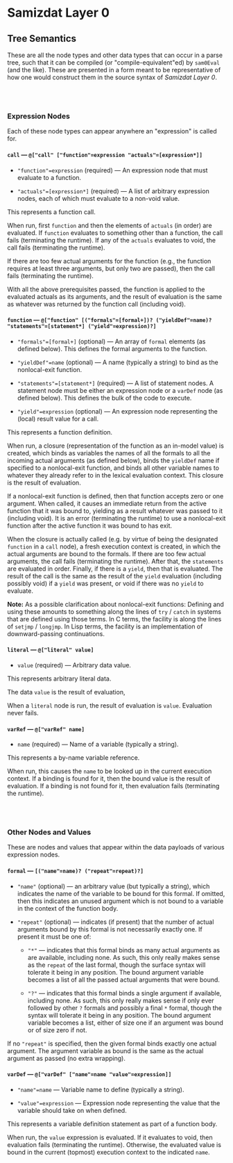 Samizdat Layer 0
================

Tree Semantics
--------------

These are all the node types and other data types that can occur in a
parse tree, such that it can be compiled (or "compile-equivalent"ed) by
`sam0Eval` (and the like). These are presented in a form meant to be
representative of how one would construct them in the source syntax of
*Samizdat Layer 0*.

<br><br>
### Expression Nodes

Each of these node types can appear anywhere an "expression"
is called for.

#### `call` &mdash; `@["call" ["function"=expression "actuals"=[expression*]]`

* `"function"=expression` (required) &mdash; An expression node that must
  evaluate to a function.

* `"actuals"=[expression*]` (required) &mdash; A list of arbitrary expression
  nodes, each of which must evaluate to a non-void value.

This represents a function call.

When run, first `function` and then the elements of `actuals` (in
order) are evaluated. If `function` evaluates to something other than
a function, the call fails (terminating the runtime). If any of the
`actuals` evaluates to void, the call fails (terminating the runtime).

If there are too few actual arguments for the function (e.g., the
function requires at least three arguments, but only two are passed),
then the call fails (terminating the runtime).

With all the above prerequisites passed, the function is applied to
the evaluated actuals as its arguments, and the result of evaluation
is the same as whatever was returned by the function call (including
void).

#### `function` &mdash; `@["function" [("formals"=[formal+])? ("yieldDef"=name)?` `"statements"=[statement*] ("yield"=expression)?]`

* `"formals"=[formal+]` (optional) &mdash; An array of `formal`
  elements (as defined below). This defines the formal arguments to
  the function.

* `"yieldDef"=name` (optional) &mdash; A name (typically a string) to
  bind as the nonlocal-exit function.

* `"statements"=[statement*]` (required) &mdash; A list of statement
  nodes. A statement node must be either an expression node or a
  `varDef` node (as defined below). This defines the bulk of the
  code to execute.

* `"yield"=expression` (optional) &mdash; An expression node representing
  the (local) result value for a call.

This represents a function definition.

When run, a closure (representation of the function as an in-model
value) is created, which binds as variables the names of all
the formals to all the incoming actual arguments (as defined below),
binds the `yieldDef` name if specified to a nonlocal-exit function,
and binds all other variable names to whatever they already refer to in
the lexical evaluation context. This closure is the result of evaluation.

If a nonlocal-exit function is defined, then that function accepts zero
or one argument. When called, it causes an immediate return from the active
function that it was bound to, yielding as a result whatever was passed to
it (including void). It is an error (terminating the runtime) to use a
nonlocal-exit function after the active function it was bound to has exit.

When the closure is actually called (e.g. by virtue of being the
designated `function` in a `call` node), a fresh execution context is
created, in which the actual arguments are bound to the formals. If
there are too few actual arguments, the call fails (terminating the
runtime). After that, the `statements` are evaluated in
order. Finally, if there is a `yield`, then that is evaluated. The
result of the call is the same as the result of the `yield` evaluation
(including possibly void) if a `yield` was present, or void if
there was no `yield` to evaluate.

**Note:** As a possible clarification about nonlocal-exit functions: Defining
and using these amounts to something along the lines of `try` / `catch` in
systems that are defined using those terms. In C terms, the facility is
along the lines of `setjmp` / `longjmp`. In Lisp terms, the facility is
an implementation of downward-passing continuations.

#### `literal` &mdash; `@["literal" value]`

* `value` (required) &mdash; Arbitrary data value.

This represents arbitrary literal data.

The data `value` is the result of evaluation,

When a `literal` node is run, the result of evaluation is `value`.
Evaluation never fails.

#### `varRef` &mdash; `@["varRef" name]`

* `name` (required) &mdash; Name of a variable (typically a string).

This represents a by-name variable reference.

When run, this causes the `name` to be looked up in the current
execution context. If a binding is found for it, then the bound value
is the result of evaluation. If a binding is not found for it, then
evaluation fails (terminating the runtime).

<br><br>
### Other Nodes and Values

These are nodes and values that appear within the data payloads
of various expression nodes.

#### `formal` &mdash; `[("name"=name)? ("repeat"=repeat)?]`

* `"name"` (optional) &mdash; an arbitrary value (but typically a string),
  which indicates the name of the variable to be bound for this
  formal. If omitted, then this indicates an unused argument which is
  not bound to a variable in the context of the function body.

* `"repeat"` (optional) &mdash; indicates (if present) that the number of
  actual arguments bound by this formal is not necessarily exactly one.
  If present it must be one of:

  * `"*"` &mdash; indicates that this formal binds as many actual
    arguments as are available, including none. As such, this only really
    makes sense as the `repeat` of the last formal, though the surface syntax
    will tolerate it being in any position. The bound argument variable
    becomes a list of all the passed actual arguments that were bound.

  * `"?"` &mdash; indicates that this formal binds a single argument if
    available, including none. As such, this only really makes sense if
    only ever followed by other `?` formals and possibly a final `*` formal,
    though the syntax will tolerate it being in any position. The bound
    argument variable becomes a list, either of size one if an argument
    was bound or of size zero if not.

If no `"repeat"` is specified, then the given formal binds exactly one
actual argument. The argument variable as bound is the same as the
actual argument as passed (no extra wrapping).

#### `varDef` &mdash; `@["varDef" ["name"=name "value"=expression]]`

* `"name"=name` &mdash; Variable name to define (typically a string).

* `"value"=expression` &mdash; Expression node representing the value
  that the variable should take on when defined.

This represents a variable definition statement as part of a function body.

When run, the `value` expression is evaluated. If it evaluates to void,
then evaluation fails (terminating the runtime). Otherwise, the evaluated
value is bound in the current (topmost) execution context to the
indicated `name`.
